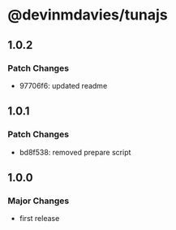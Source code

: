 # @devinmdavies/tunajs

## 1.0.2

### Patch Changes

- 97706f6: updated readme

## 1.0.1

### Patch Changes

- bd8f538: removed prepare script

## 1.0.0

### Major Changes

- first release
